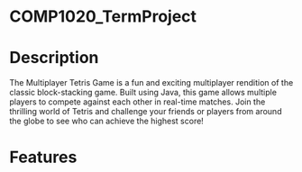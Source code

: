 # COMP1020_TermProject

# Description

The Multiplayer Tetris Game is a fun and exciting multiplayer rendition of the classic block-stacking game. Built using Java, this game allows multiple players to compete against each other in real-time matches. Join the thrilling world of Tetris and challenge your friends or players from around the globe to see who can achieve the highest score!

# Features
